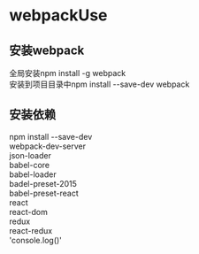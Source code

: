 # webpackUse
## 安装webpack  
全局安装npm install -g webpack  
安装到项目目录中npm install --save-dev webpack
## 安装依赖
npm install --save-dev  
webpack-dev-server  
json-loader  
babel-core  
babel-loader  
badel-preset-2015  
babel-preset-react  
react  
react-dom  
redux  
react-redux  
'console.log()' 